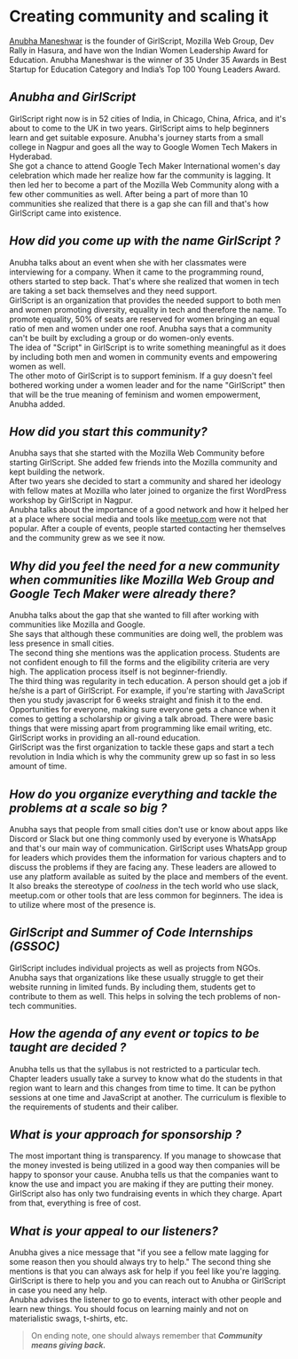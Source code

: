 # Creating community and scaling it

[Anubha Maneshwar](https://www.linkedin.com/in/anubhamane/) is the founder of GirlScript, Mozilla Web Group, Dev Rally in Hasura, and have won the Indian Women Leadership Award for Education. Anubha Maneshwar is the winner of 35 Under 35 Awards in Best Startup for Education Category and India’s Top 100 Young Leaders Award.

## *Anubha and GirlScript*
GirlScript right now is in 52 cities of India, in Chicago, China, Africa, and it's about to come to the UK in two years.
GirlScript aims to help beginners learn and get suitable exposure.
Anubha's journey starts from a small college in Nagpur and goes all the way to Google Women Tech Makers in Hyderabad.  
She got a chance to attend Google Tech Maker International women's day celebration which made her realize how far the community is lagging. It then led her to become a part of the Mozilla Web Community along with a few other communities as well. After being a part of more than 10 communities she realized that there is a gap she can fill and that's how GirlScript came into existence.

## *How did you come up with the name GirlScript ?*
Anubha talks about an event when she with her classmates were interviewing for a company. When it came to the programming round, others started to step back. That's where she realized that women in tech are taking a set back themselves and they need support.  
GirlScript is an organization that provides the needed support to both men and women promoting diversity, equality in tech and therefore the name. To promote equality, 50% of seats are reserved for women bringing an equal ratio of men and women under one roof. Anubha says that a community can't be built by excluding a group or do women-only events.  
The idea of "Script" in GirlScript is to write something meaningful as it does by including both men and women in community events and empowering women as well.  
The other moto of GirlScript is to support feminism. If a guy doesn't feel bothered working under a women leader and for the name "GirlScript" then that will be the true meaning of feminism and women empowerment, Anubha added.

## *How did you start this community?*
Anubha says that she started with the Mozilla Web Community before starting GirlScript. She added few friends into the Mozilla community and kept building the network.  
After two years she decided to start a community and shared her ideology with fellow mates at Mozilla who later joined to organize the first WordPress workshop by GirlScript in Nagpur.  
Anubha talks about the importance of a good network and how it helped her at a place where social media and tools like [meetup.com](https://www.meetup.com) were not that popular. After a couple of events, people started contacting her themselves and the community grew as we see it now.

## *Why did you feel the need for a new community when communities like Mozilla Web Group and Google Tech Maker were already there?*
Anubha talks about the gap that she wanted to fill after working with communities like Mozilla and Google.  
She says that although these communities are doing well, the problem was less presence in small cities.  
The second thing she mentions was the application process. Students are not confident enough to fill the forms and the eligibility criteria are very high. The application process itself is not beginner-friendly.  
The third thing was regularity in tech education. A person should get a job if he/she is a part of GirlScript. For example, if you're starting with JavaScript then you study javascript for 6 weeks straight and finish it to the end.  
Opportunities for everyone, making sure everyone gets a chance when it comes to getting a scholarship or giving a talk abroad.
There were basic things that were missing apart from programming like email writing, etc. GirlScript works in providing an all-round education.  
GirlScript was the first organization to tackle these gaps and start a tech revolution in India which is why the community grew up so fast in so less amount of time.

## *How do you organize everything and tackle the problems at a scale so big ?*
Anubha says that people from small cities don't use or know about apps like Discord or Slack but one thing commonly used by everyone is WhatsApp and that's our main way of communication.
GirlScript uses WhatsApp group for leaders which provides them the information for various chapters and to discuss the problems if they are facing any. These leaders are allowed to use any platform available as suited by the place and members of the event.  
It also breaks the stereotype of *coolness* in the tech world who use slack, meetup.com or other tools that are less common for beginners. The idea is to utilize where most of the presence is.

## *GirlScript and Summer of Code Internships (GSSOC)*
GirlScript includes individual projects as well as projects from NGOs. Anubha says that organizations like these usually struggle to get their website running in limited funds. By including them, students get to contribute to them as well. This helps in solving the tech problems of non-tech communities.

## *How the agenda of any event or topics to be taught are decided ?*
Anubha tells us that the syllabus is not restricted to a particular tech. Chapter leaders usually take a survey to know what do the students in that region want to learn and this changes from time to time. It can be python sessions at one time and JavaScript at another. The curriculum is flexible to the requirements of students and their caliber.

## *What is your approach for sponsorship ?*
The most important thing is transparency. If you manage to showcase that the money invested is being utilized in a good way then companies will be happy to sponsor your cause. Anubha tells us that the companies want to know the use and impact you are making if they are putting their money.  
GirlScript also has only two fundraising events in which they charge. Apart from that, everything is free of cost.

## *What is your appeal to our listeners?*
Anubha gives a nice message that "if you see a fellow mate lagging for some reason then you should always try to help." The second thing she mentions is that you can always ask for help if you feel like you're lagging. GirlScript is there to help you and you can reach out to Anubha or GirlScript in case you need any help.  
Anubha advises the listener to go to events, interact with other people and learn new things. You should focus on learning mainly and not on materialistic swags, t-shirts, etc.   

>On ending note, one should always remember that ***Community means giving back.***